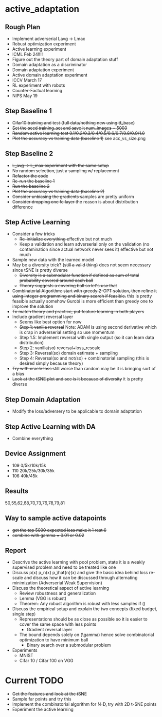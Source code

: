 # active_adaptation
## Rough Plan
- Implement adverserial Lavg -> Lmax
- Robust optimization experiment
- Active learning experiment
- ICML Feb 24!!!!
- Figure out the theory part of domain adaptation stuff
- Domain adaptation as a discriminator
- Domain adaptation experiment
- Active domain adaptation experiment
- ICCV March 17
- RL experiment with robots
- Counter-Factual learning
- NIPS May 19

## Step Baseline 1
- <del>Cifar10 training and test (full data/nothing new using tf_base)</del>
- <del>Set the seed training_set and save it num_images = 5000</del>
- <del>Random active learning test 0.1/0.2/0.3/0.4/0.5/0.6/0.7/0.8/0.9/1.0</del>
- <del>Plot the accuracy vs training data (baseline 1)</del> see acc_vs_size.png

## Step Baseline 2
- <del>L_avg -> L_max experiment with the same setup </del>
- <del>No random selection, just a sampling w/ replacement </del>
- <del>Refactor the code</del>
- <del>Re-run the baseline 1</del>
- <del> Run the baseline 2 </del>
- <del> Plot the accuracy vs training data (baseline 2) </del>
- <del> Consider unbiasing the gradients </del> samples are pretty uniform
- <del> Consider dropping one fc layer </del> the reason is about distribution difference

## Step Active Learning
- Consider a few tricks
    - <del> Re-initialize everything </del> effective but not much
    - <dek> Keep a validation and learn adverserial only on the validation (no contamination since actual network never sees it) </del> effective but not much
- Sample new data with the learned model
- May be a diversity trick? <del>(still a valid thing)</del> does not seem necessary since tSNE is pretty diverse
    - <del>Diversity is a submodular function if defined as sum of total probability covered around each ball</del>
    - <del>Theory suggests a covering ball so let's use that</del>
- <del>Combinatorial Algorithm: start with greedy 2-OPT solution, then refine it using integer programming and binary search if feasible.</del> this is pretty feasible actually somehow Gurobi is more efficient than greedy one to improve the solution
- <del>To match theory and practice, put feature learning in both players</del>
- Include gradient reversal layer
    - Seems like best option for now
    - <del>Step 1: vanilla reversal</del> Note: ADAM is using second derivative which is crap in adverserial setting so use momentum
    - Step 1.5: Implement reversal with single output (so it can learn data distribution)
    - Step 2: vanilla(so) reversal+loss_rescale
    - Step 3: Reversal(so) domain estimate + sampling
    - Step 4: Reversal(so and not/so) + combinatorial sampling (this is desired simply because theory)
- <del> Try with oracle loss </del> still worse than random may be it is bringing sort of a bias
- <del> Look at the tSNE plot and see is it because of diversity</del> it is pretty diverse

## Step Domain Adaptation
- Modify the loss/adversery to be applicable to domain adaptation

## Step Active Learning with DA
- Combine everything

## Device Assignment
- 109 0/5k/10k/15k
- 110 20k/25k/30k/35k
- 106 40k/45k

## Results
50,55,62,68,70,73,76,78,79,81

## Way to sample active datapoints
- <del>get the top 5000 expected loss make it 1 rest 0</del>
- <del>combine with gamma = 0.01 or 0.02</del>

## Report
- Descrive the active learning with pool problem, state it is a weakly supervised problem and need to be treated like one
- Discuss p(x) p_n(x) p_\hat{n}(x) and give the basic idea behind loss re-scale and discuss how it can be discussed through alternating minimization (Adverserial Weak Supervision)
- Discuss the theoretical aspect of active learning
    - Review robustness and generalization
    - Lemma (VGG is robust)
    - Theorem: Any robust algorithm is robust with less samples if ()
- Discuss the empirical setup and explain the two concepts (fixed budget, single step)
    - Representations should be as close as possible so it is easier to cover the same space with less points
        - Gradient reversal layer
    - The bound depends solely on (\gamma) hence solve combinatorial optimization to have minimum ball
        - Binary search over a submodular problem
- Experiments
    - MNIST
    - Cifar 10 / Cifar 100 on VGG


# Current TODO

- <del>Get the features and look at the tSNE </del>
- Sample far points and try this
- Implement the combinatorial algorithm for N-D, try with 2D t-SNE points
- Experiment the active learning
